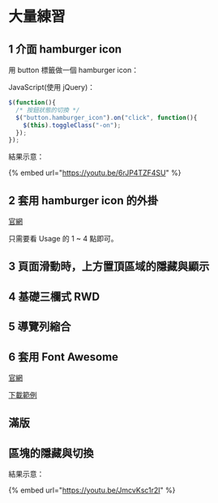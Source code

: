 # 大量練習

## 1 介面 hamburger icon

用 button 標籤做一個 hamburger icon：

JavaScript\(使用 jQuery\)：

```javascript
$(function(){
  /* 按鈕狀態的切換 */
  $("button.hamburger_icon").on("click", function(){
    $(this).toggleClass("-on");
  });
});
```

結果示意：

{% embed url="https://youtu.be/6rJP4TZF4SU" %}



## 2 套用 hamburger icon 的外掛

[官網](https://jonsuh.com/hamburgers/)

只需要看 Usage 的 1 ~ 4 點即可。

## 3 頁面滑動時，上方置頂區域的隱藏與顯示

## 4 基礎三欄式 RWD

## 5 導覽列縮合

## 6 套用 Font Awesome

[官網](https://fontawesome.com/)

[下載範例](http://notes.carlos-studio.com/download/fontawesome_sample.zip)



## 滿版



## 區塊的隱藏與切換

結果示意：

{% embed url="https://youtu.be/JmcvKsc1r2I" %}




